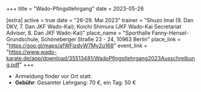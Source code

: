 +++
title = "Wado-Pfingstlehrgang"
date = 2023-05-26

[extra]
active = true
date = "26-29. Mai 2023"
trainer = "Shuzo Imai (9. Dan DKV, 7. Dan JKF Wado-Kai); Koichi Shimura (JKF Wado-Kai Secretariat Adviser, 8. Dan JKF Wado-Kai)"
place_name = "Sporthalle Fanny-Hensel-Grundschule, Schöneberger Straße 23 - 24, 10963 Berlin"
place_link = "https://goo.gl/maps/afWFjzdyW7My2u168"
event_link = "https://www.wado-karate.de/app/download/35513481/WadoPfingstlehrgang2023Ausschreibung.pdf"
+++

* Anmeldung finder vor Ort statt.
* **Gebühr**: Gesamter Lehrgang: 70 €, ein Tag: 50 €

